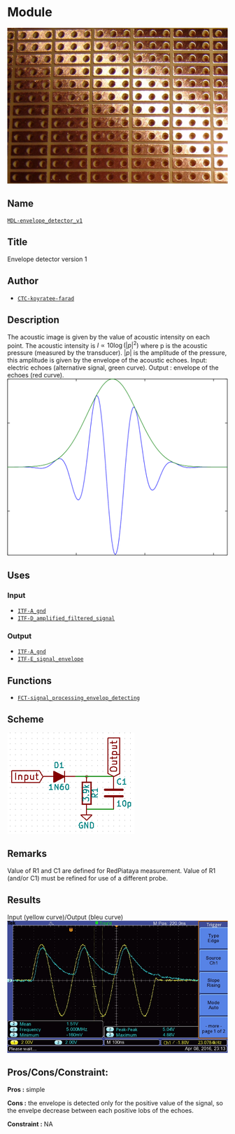 # Module
![](viewme.png)

## Name
[`MDL-envelope_detector_v1`]()

## Title
Envelope detector version 1

## Author
* [`CTC-koyratee-farad`]()

## Description
The acoustic image is given by the value of acoustic intensity on each point. The acoustic intensity is $I \propto 10 \log \left( \left| p \right|^2\right)$ where p is the acoustic pressure (measured by the transducer). $\left| p \right|$ is the amplitude of the pressure, this amplitude is given by the envelope of the acoustic echoes.
Input: electric echoes (alternative signal, green curve).
Output : envelope of the echoes (red curve).
![](./images/pulseb.png)

## Uses
### Input
* [`ITF-A_gnd`]()
* [`ITF-D_amplified_filtered_signal`]()

### Output
* [`ITF-A_gnd`]()
* [`ITF-E_signal_envelope`]()

## Functions
* [`FCT-signal_processing_envelop_detecting`]()

## Scheme
![](images/scheme.png)

## Remarks
Value of R1 and C1 are defined for RedPiataya measurement.
Value of R1 (and/or C1) must be refined for use of a different probe.

## Results
Input (yellow curve)/Output (bleu curve)
![](./images/result.jpg)

## Pros/Cons/Constraint:

**Pros :** simple

**Cons :** the envelope is detected only for the positive value of the signal, so the envelpe decrease between each positive lobs of the echoes.

**Constraint :** NA
